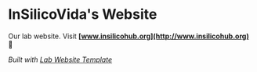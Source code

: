 
# InSilicoVida's Website
Our lab website. 
Visit **[www.insilicohub.org](http://www.insilicohub.org)** 🚀

_Built with [Lab Website Template](https://greene-lab.gitbook.io/lab-website-template-docs)_

